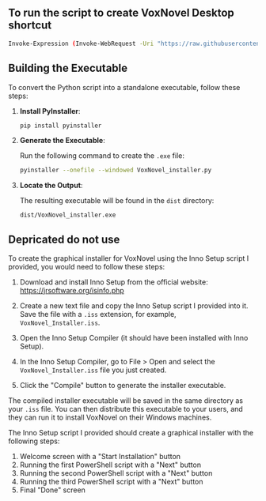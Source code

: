 ## To run the script to create VoxNovel Desktop shortcut
   ```bash
Invoke-Expression (Invoke-WebRequest -Uri "https://raw.githubusercontent.com/DrewThomasson/VoxNovel/main/shell_install_scripts/Windows-install-scripts/create_desktop_shortcut.ps1").Content

   ```


## Building the Executable

To convert the Python script into a standalone executable, follow these steps:

1. **Install PyInstaller**:

   ```bash
   pip install pyinstaller
   ```

2. **Generate the Executable**:

   Run the following command to create the `.exe` file:

   ```bash
   pyinstaller --onefile --windowed VoxNovel_installer.py
   ```

3. **Locate the Output**:

   The resulting executable will be found in the `dist` directory:

   ```
   dist/VoxNovel_installer.exe
   ```












## Depricated do not use
To create the graphical installer for VoxNovel using the Inno Setup script I provided, you would need to follow these steps:

1. Download and install Inno Setup from the official website: https://jrsoftware.org/isinfo.php

2. Create a new text file and copy the Inno Setup script I provided into it. Save the file with a `.iss` extension, for example, `VoxNovel_Installer.iss`.

3. Open the Inno Setup Compiler (it should have been installed with Inno Setup).

4. In the Inno Setup Compiler, go to File > Open and select the `VoxNovel_Installer.iss` file you just created.

5. Click the "Compile" button to generate the installer executable.

The compiled installer executable will be saved in the same directory as your `.iss` file. You can then distribute this executable to your users, and they can run it to install VoxNovel on their Windows machines.

The Inno Setup script I provided should create a graphical installer with the following steps:

1. Welcome screen with a "Start Installation" button
2. Running the first PowerShell script with a "Next" button
3. Running the second PowerShell script with a "Next" button
4. Running the third PowerShell script with a "Next" button
5. Final "Done" screen
